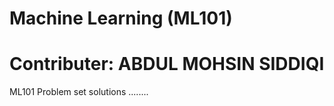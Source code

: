 # Machine Learning (ML101)

# Contributer: ABDUL MOHSIN SIDDIQI

ML101 Problem set solutions ........
